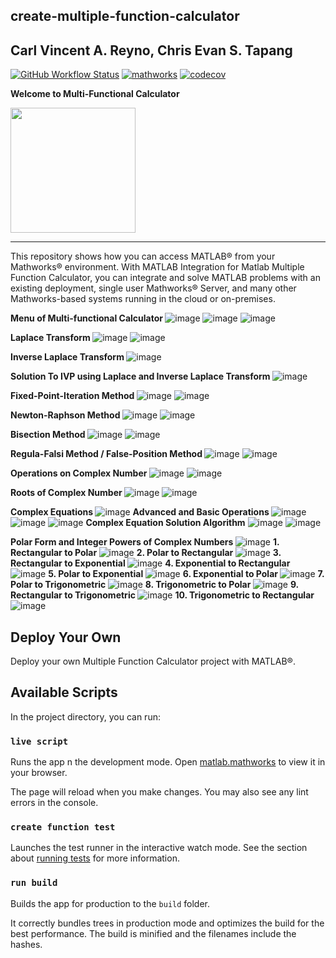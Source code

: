 <b> create-multiple-function-calculator </b>
----
<b> Carl Vincent A. Reyno, Chris Evan S. Tapang </b>
----



[![GitHub Workflow Status](https://img.shields.io/github/actions/workflow/status/mathworks/jupyter-matlab-proxy/run-tests.yml?branch=main&logo=github)](https://www.mathworks.com) [![mathworks](https://img.shields.io/badge/mathworks--matlab-100%25-orange?style=plastic&logo=appveyor)](https://www.mathworks.com/help/matlab/) [![codecov](https://codecov.io/gh/mathworks/jupyter-matlab-proxy/branch/main/graph/badge.svg?token=ZW3SESKCSS)](https://www.mathworks.com/help/matlab/scripts.html?s_tid=CRUX_lftnav)


<!--![Matlab_Logo](https://user-images.githubusercontent.com/79138019/236503435-3328be99-f523-4b4b-9039-269bbf6a5ca9.png) -->
<b> Welcome to Multi-Functional Calculator </b>




<img src="https://user-images.githubusercontent.com/79138019/236503435-3328be99-f523-4b4b-9039-269bbf6a5ca9.png" width="200" height="200" />


---
This repository shows how you can access MATLAB® from your Mathworks® environment. With MATLAB Integration for Matlab Multiple Function Calculator, you can integrate and solve MATLAB problems with an existing deployment, single user Mathworks® Server, and many other Mathworks-based systems running in the cloud or on-premises.


<b> Menu of Multi-functional Calculator </b>
![image](https://user-images.githubusercontent.com/79138019/236701368-638f1370-b240-4af0-8e61-5d47092055b2.png)
![image](https://user-images.githubusercontent.com/79138019/236701352-222ea2de-6a8e-4ba9-9dd4-33ebcae53506.png)
![image](https://user-images.githubusercontent.com/79138019/236701378-efd18b26-3ef4-4269-bf5e-ffa93160e5fd.png)


<b> Laplace Transform </b>
![image](https://user-images.githubusercontent.com/79138019/236698618-6eee2aa5-641a-43d0-9c61-d921b7eab4ae.png)
![image](https://user-images.githubusercontent.com/79138019/236698551-018fe739-e727-4874-b21b-5ceb116693d0.png)

<b> Inverse Laplace Transform </b>
![image](https://user-images.githubusercontent.com/79138019/236698661-f5c44989-8cf5-41b5-b69d-5668ac326195.png)

<b> Solution To IVP using Laplace and Inverse Laplace Transform </b>
![image](https://user-images.githubusercontent.com/79138019/236698719-5a61a7f0-98fa-4756-9f5f-c89ce65a2080.png)


<b> Fixed-Point-Iteration Method </b>
![image](https://user-images.githubusercontent.com/79138019/236696453-11d9775c-afff-42a9-96f5-2d0ae3db84ae.png)
![image](https://user-images.githubusercontent.com/79138019/236697213-543125b7-1ab8-4dd5-aad3-7b4f4e2db0e2.png)


<b> Newton-Raphson Method </b>
![image](https://user-images.githubusercontent.com/79138019/236696435-c0af79c5-8566-450d-9d7a-316d96f2b85e.png)
![image](https://user-images.githubusercontent.com/79138019/236698029-6c9f5693-28fa-4293-bc4f-b2642d28aef7.png)




<b> Bisection Method </b>
![image](https://user-images.githubusercontent.com/79138019/236696394-ca903cd3-9ca2-4968-a370-cdad35f0ff2d.png)
![image](https://user-images.githubusercontent.com/79138019/236696780-d8b5f6e6-d630-4f5d-9448-80b3aa3fb409.png)


<b> Regula-Falsi Method / False-Position Method </b>
![image](https://user-images.githubusercontent.com/79138019/236696366-57b66549-e0f6-4ef4-a589-68147a243315.png)
![image](https://user-images.githubusercontent.com/79138019/236696606-726f6f43-1373-448b-ad8e-995f9001da84.png)


<b> Operations on Complex Number </b>
![image](https://user-images.githubusercontent.com/79138019/236696967-fcb2a29e-1c7b-4a9a-b307-1b31f6f627e1.png)
![image](https://user-images.githubusercontent.com/79138019/236697031-59bd1595-27b5-45e4-84cf-7b6a7a816ac0.png)

<b> Roots of Complex Number </b>
![image](https://user-images.githubusercontent.com/79138019/236697891-612c1434-ec86-4c84-8eb3-12f09d1a1d08.png)
![image](https://user-images.githubusercontent.com/79138019/236697897-9461de0d-25b0-4629-b497-417f5eeee021.png)

<b> Complex Equations </b>
![image](https://user-images.githubusercontent.com/79138019/236700934-bd34c627-6781-4b18-92de-283ef1398481.png)
<b> Advanced and Basic Operations </b>
![image](https://user-images.githubusercontent.com/79138019/236701585-70f0128c-4d54-442c-b76f-8265c2a36f4b.png)
![image](https://user-images.githubusercontent.com/79138019/236701598-387b74e2-5e0b-4472-af63-3309cc29dcc8.png)
![image](https://user-images.githubusercontent.com/79138019/236701648-f1d6a5ee-ce76-414d-ae04-c5cc7dc12e4d.png)
<b> Complex Equation Solution Algorithm</b>
![image](https://user-images.githubusercontent.com/79138019/236701654-b48f58f8-3c2c-4849-b8ad-6d9a87d63ada.png)
![image](https://user-images.githubusercontent.com/79138019/236701703-7bad7e12-6a9c-4a25-94bd-f822c1241284.png)




<b> Polar Form and Integer Powers of Complex Numbers </b>
![image](https://user-images.githubusercontent.com/79138019/236698073-6cac0059-ae75-4e2c-94cb-9d78be276a76.png)
<b> 1. Rectangular to Polar </b>
![image](https://user-images.githubusercontent.com/79138019/236698284-9f8a4c23-4789-4577-bf85-99a7e65aff6e.png)
<b> 2. Polar to Rectangular </b>
![image](https://user-images.githubusercontent.com/79138019/236698262-395fe377-3558-49dd-9713-f6d29a1408af.png)
<b> 3. Rectangular to Exponential </b>
![image](https://user-images.githubusercontent.com/79138019/236698301-b13619c9-c0ad-4cbc-994b-fa2d8a23e299.png)
<b> 4. Exponential to Rectangular </b>
![image](https://user-images.githubusercontent.com/79138019/236698385-0b3f0f59-eb56-4e35-8169-6b7ce1801c74.png)
<b> 5. Polar to Exponential </b>
![image](https://user-images.githubusercontent.com/79138019/236698392-511dde68-7bc0-4e6b-9b3e-0364eb9c474f.png)
<b> 6. Exponential to Polar </b>
![image](https://user-images.githubusercontent.com/79138019/236698425-277ac65f-71bb-4ba6-a793-d158065b994e.png)
<b> 7. Polar to Trigonometric </b>
![image](https://user-images.githubusercontent.com/79138019/236698442-371cfb45-7872-46de-a2ce-c7a86d376188.png)
<b> 8. Trigonometric to Polar </b>
![image](https://user-images.githubusercontent.com/79138019/236698463-ff047f96-130f-4bea-945f-9ba9763ac72e.png)
<b> 9. Rectangular to Trigonometric </b>
![image](https://user-images.githubusercontent.com/79138019/236698469-a31910bf-d835-4d8f-af95-a23745279edf.png)
<b> 10. Trigonometric to Rectangular</b>
![image](https://user-images.githubusercontent.com/79138019/236698480-9229752f-7301-4d50-896b-f948dacc892b.png)



## Deploy Your Own

Deploy your own Multiple Function Calculator project with MATLAB®.


## Available Scripts

In the project directory, you can run:

### `live script`

Runs the app n the development mode. Open [matlab.mathworks](https://matlab.mathworks.com/) to view it in your browser.

The page will reload when you make changes. You may also see any lint errors in the console.

### `create function test`

Launches the test runner in the interactive watch mode. See the section about [running tests](https://www.mathworks.com/help/sltest/debug-tests.html) for more information.

### `run build`

Builds the app for production to the `build` folder.

It correctly bundles trees in production mode and optimizes the build for the best performance. The build is minified and the filenames include the hashes.
